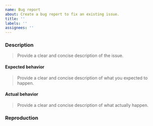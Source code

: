 ```yaml
---
name: Bug report
about: Create a bug report to fix an existing issue.
title: ''
labels: ''
assignees: ''
---
```


### Description

> Provide a clear and concise description of the issue.

#### Expected behavior

> Provide a clear and concise description of what you expected to happen.

#### Actual behavior

> Provide a clear and concise description of what actually happen.

### Reproduction


